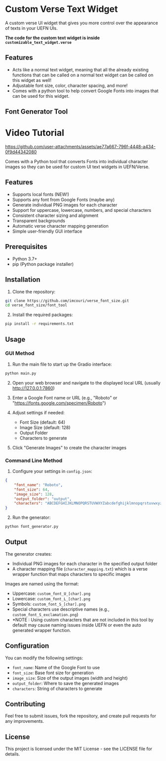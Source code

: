 # Custom Verse Text Widget

A custom verse UI widget that gives you more control over the appearance of texts in your UEFN UIs.

**The code for the custom text widget is inside `customizable_text_widget.verse`**

## Features
- Acts like a normal text widget, meaning that all the already existing functions that can be called on a normal text widget can be called on this widget as well!
- Adjustable font size, color, character spacing, and more!
- Comes with a python tool to help convert Google Fonts into images that can be used for this widget.

## Font Generator Tool

# Video Tutorial
https://github.com/user-attachments/assets/ae77a667-796f-4448-a434-0f9d44342080


Comes with a Python tool that converts Fonts into individual character images so they can be used for custom UI text widgets in UEFN/Verse.

## Features




- Supports local fonts (NEW!)
- Supports any font from Google Fonts (maybe any)
- Generate individual PNG images for each character
- Support for uppercase, lowercase, numbers, and special characters
- Consistent character sizing and alignment
- Transparent backgrounds
- Automatic verse character mapping generation
- Simple user-friendly GUI interface


## Prerequisites

- Python 3.7+
- pip (Python package installer)

## Installation

1. Clone the repository:
```bash
git clone https://github.com/imcouri/verse_font_size.git
cd verse_font_size/font_tool
```

2. Install the required packages:
```bash
pip install -r requirements.txt
```

## Usage

### GUI Method

1. Run the main file to start up the Gradio interface:
```bash
python main.py
```

2. Open your web browser and navigate to the displayed local URL (usually http://127.0.0.1:7860)

3. Enter a Google Font name or URL (e.g., "Roboto" or "https://fonts.google.com/specimen/Roboto")

4. Adjust settings if needed:
   - Font Size (default: 64)
   - Image Size (default: 128)
   - Output Folder
   - Characters to generate

5. Click "Generate Images" to create the character images

### Command Line Method

1. Configure your settings in `config.json`:
```json
{
    "font_name": "Roboto",
    "font_size": 64,
    "image_size": 128,
    "output_folder": "output",
    "characters": "ABCDEFGHIJKLMNOPQRSTUVWXYZabcdefghijklmnopqrstuvwxyz0123456789!@#$%^&*()_+-=[]{}|;:,.<>?/\\ "
}
```

2. Run the generator:
```bash
python font_generator.py
```

## Output

The generator creates:
- Individual PNG images for each character in the specified output folder
- A character mapping file (`character_mapping.txt`)  which is a verse wrapper function that maps characters to specific images

Images are named using the format:
- Uppercase: `custom_font_U_[char].png`
- Lowercase: `custom_font_L_[char].png`
- Symbols: `custom_font_S_[char].png`
- Special characters use descriptive names (e.g., `custom_font_S_exclamation.png`)
- *NOTE : Using custom characters that are not included in this tool by default may cause naming issues inside UEFN or even the auto generated wrapper function.

## Configuration

You can modify the following settings:
- `font_name`: Name of the Google Font to use
- `font_size`: Base font size for generation
- `image_size`: Size of the output images (width and height)
- `output_folder`: Where to save the generated images
- `characters`: String of characters to generate

## Contributing

Feel free to submit issues, fork the repository, and create pull requests for any improvements.

## License

This project is licensed under the MIT License - see the LICENSE file for details.

